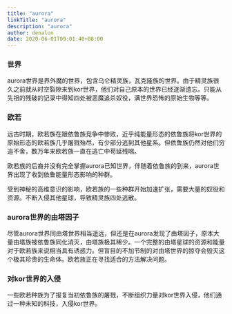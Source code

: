 ```yaml
---
title: "aurora"
linkTitle: "aurora"
description: "aurora"
author: denalon
date: 2020-06-01T09:01:40+08:00
---
```


### 世界
aurora世界是界外魔的世界，包含乌仑精灵族，瓦克隆族的世界。由于精灵族很久之前就从时空裂隙来到kor世界，他们对自己原本的世界已经逐渐遗忘。只能从先祖的残破的记录中得知四处被恶魔追杀奴役，满世界恐怖的原始生物等等。

### 欧若

远古时期，欧若族在跟依鲁族竞争中惨败，近乎纯能量形态的依鲁族将kor世界的原始形态的欧若族几乎屠戮殆尽，有少部分逃到其他星系。但依鲁族仍然对他们穷追不舍，数万年来欧若族一直在逃亡中苟延残喘。

欧若族的后裔并没有完全掌握aurora已知世界，伴随着依鲁族的到来，aurora世界出现了收到依鲁能量形态影响的种群。

受到神秘的高维意识的影响，欧若族的一些种群开始加速扩张，需要大量的奴役和资源。不断入侵其他星球，导致精灵族四处逃散。

### aurora世界的由塔因子

尽管aurora世界同由塔世界相当遥远，但还是在aurora发现了由塔因子，原本大量由塔族被依鲁族同化消灭，由塔族极其稀少。一个完整的由塔星球的资源和能量对于欧若族来说相当具有诱惑力。但盲目的不加节制的对由塔世界的掠夺会毁灭这个极其珍贵的生命体。欧若族正在寻找适合的方法解决问题。

### 对kor世界的入侵

一些欧若种族为了报复当初依鲁族的屠戮，不断组织力量对kor世界入侵，他们通过一种未知的科技，入侵kor世界。

